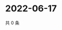 # 2022-06-17

共 0 条

<!-- BEGIN WEIBO -->
<!-- 最后更新时间 Fri Jun 17 2022 21:31:42 GMT+0800 (China Standard Time) -->

<!-- END WEIBO -->
